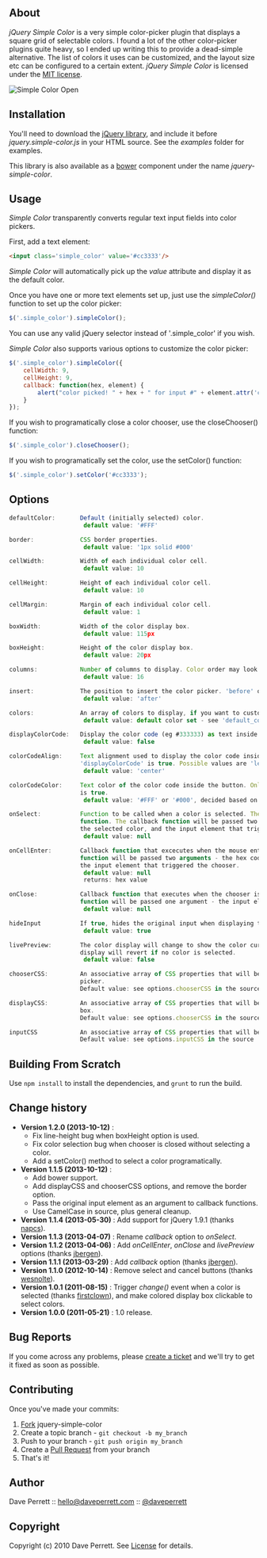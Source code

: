 
About
-----

_jQuery Simple Color_ is a very simple color-picker plugin that displays a square grid of selectable colors. I found a lot of the other color-picker plugins quite heavy, so I ended up writing this to provide a dead-simple alternative. The list of colors it uses can be customized, and the layout size etc can be configured to a certain extent. _jQuery Simple Color_ is licensed under the [MIT license](http://www.opensource.org/licenses/mit-license.php).

![Simple Color Open](http://www.daveperrett.com/images/projects/jquery-simple-color/Simple_Color_Open.png)

Installation
------------

You'll need to download the [jQuery library](http://docs.jquery.com/Downloading_jQuery#Current_Release), and include it before _jquery.simple-color.js_ in your HTML source. See the _examples_ folder for examples.

This library is also available as a [bower](http://bower.io/) component under the name *jquery-simple-color*.

Usage
-----

_Simple Color_ transparently converts regular text input fields into color pickers.

First, add a text element:

```html
<input class='simple_color' value='#cc3333'/>
```

_Simple Color_ will automatically pick up the _value_ attribute and display it as the default color.

Once you have one or more text elements set up, just use the _simpleColor()_ function to set up the color picker:

```javascript
$('.simple_color').simpleColor();
```

You can use any valid jQuery selector instead of '.simple_color' if you wish.

_Simple Color_ also supports various options to customize the color picker:

```javascript
$('.simple_color').simpleColor({
    cellWidth: 9,
    cellHeight: 9,
    callback: function(hex, element) {
        alert("color picked! " + hex + " for input #" + element.attr('class'));
    }
});
```

If you wish to programatically close a color chooser, use the closeChooser() function:

```javascript
$('.simple_color').closeChooser();
```

If you wish to programatically set the color, use the setColor() function:

```javascript
$('.simple_color').setColor('#cc3333');
```

Options
-------

```javascript
defaultColor:       Default (initially selected) color.
                     default value: '#FFF'

border:             CSS border properties.
                     default value: '1px solid #000'

cellWidth:          Width of each individual color cell.
                     default value: 10

cellHeight:         Height of each individual color cell.
                     default value: 10

cellMargin:         Margin of each individual color cell.
                     default value: 1

boxWidth:           Width of the color display box.
                     default value: 115px

boxHeight:          Height of the color display box.
                     default value: 20px

columns:            Number of columns to display. Color order may look strange if this is altered.
                     default value: 16

insert:             The position to insert the color picker. 'before' or 'after'.
                     default value: 'after'

colors:             An array of colors to display, if you want to customize the default color set.
                     default value: default color set - see 'default_colors' below.

displayColorCode:   Display the color code (eg #333333) as text inside the button. true or false.
                     default value: false

colorCodeAlign:     Text alignment used to display the color code inside the button. Only used if
                    'displayColorCode' is true. Possible values are 'left', 'center' or 'right',
                     default value: 'center'

colorCodeColor:     Text color of the color code inside the button. Only used if 'displayColorCode'
                    is true.
                     default value: '#FFF' or '#000', decided based on the color selected in the chooser.

onSelect:           Function to be called when a color is selected. The hex code is passed into the
                    function. The callback function will be passed two arguments - the hex code of
                    the selected color, and the input element that triggered the chooser.
                     default value: null

onCellEnter:        Callback function that excecutes when the mouse enters a cell. The callback
                    function will be passed two arguments - the hex code of the current color, and
                    the input element that triggered the chooser.
                     default value: null
                     returns: hex value

onClose:            Callback function that executes when the chooser is closed. The callback
                    function will be passed one argument - the input element that triggered the chooser.
                     default value: null

hideInput           If true, hides the original input when displaying the color picker.
                     default value: true

livePreview:        The color display will change to show the color currently under the mouse. The
                    display will revert if no color is selected.
                     default value: false

chooserCSS:         An associative array of CSS properties that will be applied to the pop-up color
                    picker.
                    Default value: see options.chooserCSS in the source

displayCSS:         An associative array of CSS properties that will be applied to the color display
                    box.
                    Default value: see options.chooserCSS in the source

inputCSS            An associative array of CSS properties that will be applied to the form input.
                    Default value: see options.inputCSS in the source

```

Building From Scratch
---------------------

Use `npm install` to install the dependencies, and `grunt` to run the build.


Change history
-----------

* **Version 1.2.0 (2013-10-12)** :
  * Fix line-height bug when boxHeight option is used.
  * Fix color selection bug when chooser is closed without selecting a color.
  * Add a setColor() method to select a color programatically.
* **Version 1.1.5 (2013-10-12)** :
  * Add bower support.
  * Add displayCSS and chooserCSS options, and remove the border option.
  * Pass the original input element as an argument to callback functions.
  * Use CamelCase in source, plus general cleanup.
* **Version 1.1.4 (2013-05-30)** : Add support for jQuery 1.9.1 (thanks [napcs](https://github.com/napcs)).
* **Version 1.1.3 (2013-04-07)** : Rename *callback* option to *onSelect*.
* **Version 1.1.2 (2013-04-06)** : Add *onCellEnter*, *onClose* and *livePreview* options (thanks [jbergen](https://github.com/jbergen)).
* **Version 1.1.1 (2013-03-29)** : Add *callback* option (thanks [jbergen](https://github.com/jbergen)).
* **Version 1.1.0 (2012-10-14)** : Remove select and cancel buttons (thanks [wesnolte](https://github.com/wesnolte)).
* **Version 1.0.1 (2011-08-15)** : Trigger *change()* event when a color is selected (thanks [firstclown](https://github.com/firstclown)), and make colored display box clickable to select colors.
* **Version 1.0.0 (2011-05-21)** : 1.0 release.


Bug Reports
-----------

If you come across any problems, please [create a ticket](https://github.com/recurser/jquery-simple-color/issues) and we'll try to get it fixed as soon as possible.


Contributing
------------

Once you've made your commits:

1. [Fork](http://help.github.com/fork-a-repo/) jquery-simple-color
2. Create a topic branch - `git checkout -b my_branch`
3. Push to your branch - `git push origin my_branch`
4. Create a [Pull Request](http://help.github.com/pull-requests/) from your branch
5. That's it!


Author
------

Dave Perrett :: hello@daveperrett.com :: [@daveperrett](http://twitter.com/daveperrett)


Copyright
---------

Copyright (c) 2010 Dave Perrett. See [License](https://github.com/recurser/jquery-simple-color/blob/master/LICENSE) for details.


